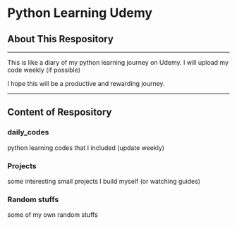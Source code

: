# Python Learning Udemy
 
 ## About This Respository
 
 --------------------------------
 This is like a diary of my python learning journey on Udemy.
 I will upload my code weekly
 (if possible) 
 
 I hope this will be a productive and rewarding journey.
 
 ---------------------------------
 ## Content of Respository
 
 ### daily_codes
 python learning codes that I included (update weekly)
 
 ### Projects
 some interesting small projects I build myself (or watching guides)
 
 ### Random stuffs
 some of my own random stuffs
